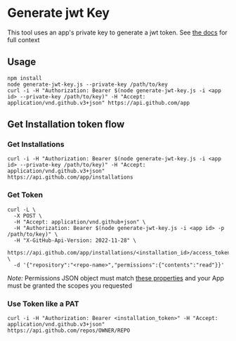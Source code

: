 # Generate jwt Key
This tool uses an app's private key to generate a jwt token.
See [the docs](https://docs.github.com/en/developers/apps/authenticating-with-github-apps#authenticating-as-a-github-app) for full context

## Usage 
```
npm install
node generate-jwt-key.js --private-key /path/to/key
curl -i -H "Authorization: Bearer $(node generate-jwt-key.js -i <app id> --private-key /path/to/key)" -H "Accept: application/vnd.github.v3+json" https://api.github.com/app
```

## Get Installation token flow
### Get Installations
```
curl -i -H "Authorization: Bearer $(node generate-jwt-key.js -i <app id> --private-key /path/to/key)" -H "Accept: application/vnd.github.v3+json" https://api.github.com/app/installations
```

### Get Token
```
curl -L \
  -X POST \
  -H "Accept: application/vnd.github+json" \
  -H "Authorization: Bearer $(node generate-jwt-key.js -i <app id> -p /path/to/key)" \
  -H "X-GitHub-Api-Version: 2022-11-28" \
  https://api.github.com/app/installations/<installation_id>/access_tokens \
  -d '{"repository":"<repo-name>","permissions":{"contents":"read"}}'
```
*Note:* Permissions JSON object must match [these properties](https://docs.github.com/en/rest/apps/apps?apiVersion=2022-11-28#create-an-installation-access-token-for-an-app-permissions-object) and your App must be granted the scopes you requested


### Use Token like a PAT
```
curl -i -H "Authorization: Bearer <installation_token>" -H "Accept: application/vnd.github.v3+json"   https://api.github.com/repos/OWNER/REPO
```
